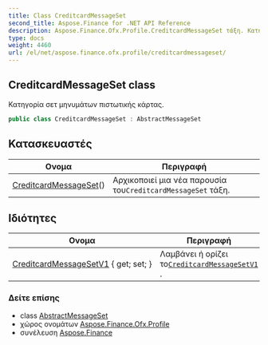 ```yaml
---
title: Class CreditcardMessageSet
second_title: Aspose.Finance for .NET API Reference
description: Aspose.Finance.Ofx.Profile.CreditcardMessageSet τάξη. Κατηγορία σετ μηνυμάτων πιστωτικής κάρτας.
type: docs
weight: 4460
url: /el/net/aspose.finance.ofx.profile/creditcardmessageset/
---
```

## CreditcardMessageSet class

Κατηγορία σετ μηνυμάτων πιστωτικής κάρτας.

```csharp
public class CreditcardMessageSet : AbstractMessageSet
```

## Κατασκευαστές

| Ονομα | Περιγραφή |
| --- | --- |
| [CreditcardMessageSet](creditcardmessageset/)() | Αρχικοποιεί μια νέα παρουσία του`CreditcardMessageSet` τάξη. |

## Ιδιότητες

| Ονομα | Περιγραφή |
| --- | --- |
| [CreditcardMessageSetV1](../../aspose.finance.ofx.profile/creditcardmessageset/creditcardmessagesetv1/) { get; set; } | Λαμβάνει ή ορίζει το[`CreditcardMessageSetV1`](./creditcardmessagesetv1/) . |

### Δείτε επίσης

* class [AbstractMessageSet](../abstractmessageset/)
* χώρος ονομάτων [Aspose.Finance.Ofx.Profile](../../aspose.finance.ofx.profile/)
* συνέλευση [Aspose.Finance](../../)


